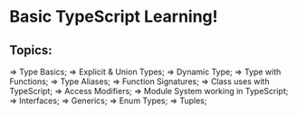 # Basic TypeScript Learning!

## Topics:

=> Type Basics;
=> Explicit & Union Types;
=> Dynamic Type;
=> Type with Functions;
=> Type Aliases;
=> Function Signatures;
=> Class uses with TypeScript;
=> Access Modifiers;
=> Module System working in TypeScript;
=> Interfaces;
=> Generics;
=> Enum Types;
=> Tuples;